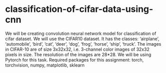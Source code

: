 # classification-of-cifar-data-using-cnn
We will be creating convolution neural network model for classification of cifar dataset.
We will use the CIFAR10 dataset. It has the classes: ‘airplane’, ‘automobile’, ‘bird’, ‘cat’, ‘deer’, ‘dog’, ‘frog’, ‘horse’, ‘ship’, ‘truck’. The images in CIFAR-10 are of size 3x32x32, i.e. 3-channel color images of 32x32 pixels in size.
The resolution of the images are 28*28. We will be using Pytorch for this task.
Required packages for this assignment: torch, torchvision, numpy, matplotlib, sklearn

